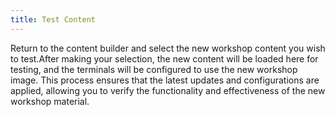 ```yaml
---
title: Test Content 
---
```


Return to the content builder and select the new workshop content you wish to test.After making your selection, the new content will be loaded here for testing, and the terminals will be configured to use the new workshop image. This process ensures that the latest updates and configurations are applied, allowing you to verify the functionality and effectiveness of the new workshop material.